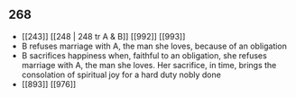 ## 268
- [[243]] [[248 | 248 tr A &amp; B]] [[992]] [[993]] 
- B refuses marriage with A, the man she loves, because of an obligation
- B sacrifices happiness when, faithful to an obligation, she refuses marriage with A, the man she loves. Her sacrifice, in time, brings the consolation of spiritual joy for a hard duty nobly done
- [[893]] [[976]] 


